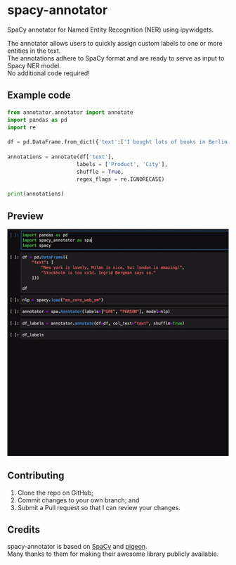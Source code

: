# spacy-annotator
SpaCy annotator for Named Entity Recognition (NER) using ipywidgets.

The annotator allows users to quickly assign custom labels to one or more entities in the text.   
The annotations adhere to SpaCy format and are ready to serve as input to Spacy NER model.   
No additional code required!

## Example code
```python
from annotator.annotator import annotate
import pandas as pd
import re

df = pd.DataFrame.from_dict({'text':['I bought lots of books in Berlin.']})

annotations = annotate(df['text'],
                      labels = ['Product', 'City'],
                      shuffle = True,
                      regex_flags = re.IGNORECASE)

print(annotations)
```

## Preview
![spacy-annotator demo](demo/spacy-annotator_demo.gif)

## Contributing
1. Clone the repo on GitHub;
2. Commit changes to your own branch; and
3. Submit a Pull request so that I can review your changes.

## Credits
spacy-annotator is based on [SpaCy](https://spacy.io/) and [pigeon](https://github.com/agermanidis/pigeon).   
Many thanks to them for making their awesome library publicly available.
